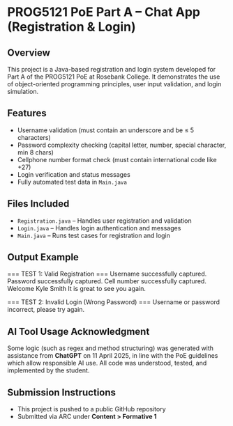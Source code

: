 # PROG5121 PoE Part A – Chat App (Registration & Login)

## Overview
This project is a Java-based registration and login system developed for Part A of the PROG5121 PoE at Rosebank College. It demonstrates the use of object-oriented programming principles, user input validation, and login simulation.

## Features
- Username validation (must contain an underscore and be ≤ 5 characters)
- Password complexity checking (capital letter, number, special character, min 8 chars)
- Cellphone number format check (must contain international code like +27)
- Login verification and status messages
- Fully automated test data in `Main.java`

## Files Included
- `Registration.java` – Handles user registration and validation
- `Login.java` – Handles login authentication and messages
- `Main.java` – Runs test cases for registration and login

## Output Example
=== TEST 1: Valid Registration === Username successfully captured. Password successfully captured. Cell number successfully captured. Welcome Kyle Smith It is great to see you again.

=== TEST 2: Invalid Login (Wrong Password) === Username or password incorrect, please try again.


## AI Tool Usage Acknowledgment
Some logic (such as regex and method structuring) was generated with assistance from **ChatGPT** on 11 April 2025, in line with the PoE guidelines which allow responsible AI use. All code was understood, tested, and implemented by the student.

## Submission Instructions
- This project is pushed to a public GitHub repository
- Submitted via ARC under **Content > Formative 1**
